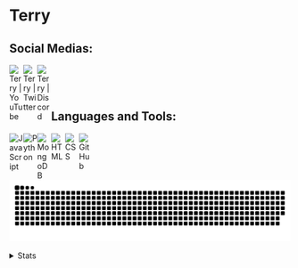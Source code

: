 # Terry

## Social Medias:
[<img align="left" alt="Terry | YouTube" width="25px" src="https://www.iconpacks.net/icons/2/free-youtube-logo-icon-2431-thumb.png" />](https://www.youtube.com/c/Terry565)
[<img align="left" alt="Terry | Twitter" width="25px" src="https://img.icons8.com/color/452/twitter.png" />](https://twitter.com/Terrwy_)
[<img align="left" alt="Terry | Discord" width="25px" src="https://img.icons8.com/color/452/discord.png" />](https://terry-y.com/discord)

<br>
<br>
<br>

## Languages and Tools:
<img align="left" title="JavaScript" alt="JavaScript" width="25px" src="https://addons-media.operacdn.com/media/CACHE/images/extensions/65/203065/1.2.4.1-rev2/images/0cded3a3276425911d55a2552bf361bf/7852aa99f857cd72012843b4cce5090f.jpg"/>
<img align="left" title="Python" alt="Python" width="25px" src="https://img.icons8.com/color/452/python.png"/>
<img align="left" title="MongoDB" alt="MongoDB" width="25px" src="https://img.icons8.com/color/452/mongodb.png"/>
<img align="left" title="HTML" alt="HTML" width="25px" src="https://image.flaticon.com/icons/png/512/732/732212.png"/>
<img align="left" title="CSS" alt="CSS" width="25px" src="https://storagemisellf.blob.core.windows.net/images/logo/skills/css-logo.png"/>
<img align="left" title="GitHub" alt="GitHub" width="25px" src="https://upload.wikimedia.org/wikipedia/commons/thumb/9/91/Octicons-mark-github.svg/2048px-Octicons-mark-github.svg.png"/>
<br>
<br>
<br>

![Snake animation](https://github.com/1Terryy/snake/blob/main/snake.svg)
  
<details>
  <summary>Stats</summary>
  <p><img align="left" alt="Terry Github Stats" src="https://github-readme-stats.vercel.app/api?username=1Terryy&show_icons=true&hide_border=true&theme=tokyonight" /></p>
</details>
